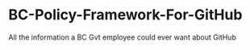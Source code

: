 # BC-Policy-Framework-For-GitHub
All the information a BC Gvt employee could ever want about GitHub

